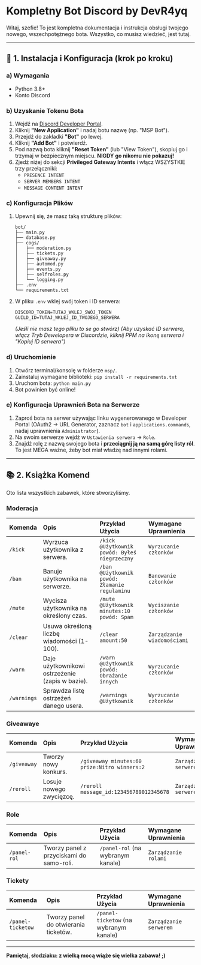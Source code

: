 # Kompletny Bot Discord by DevR4yq

Witaj, szefie! To jest kompletna dokumentacja i instrukcja obsługi twojego nowego, wszechpotężnego bota. Wszystko, co musisz wiedzieć, jest tutaj.

---

## 🚀 1. Instalacja i Konfiguracja (krok po kroku)

### a) Wymagania
- Python 3.8+
- Konto Discord

### b) Uzyskanie Tokenu Bota
1.  Wejdź na [Discord Developer Portal](https://discord.com/developers/applications).
2.  Kliknij **"New Application"** i nadaj botu nazwę (np. "MSP Bot").
3.  Przejdź do zakładki **"Bot"** po lewej.
4.  Kliknij **"Add Bot"** i potwierdź.
5.  Pod nazwą bota kliknij **"Reset Token"** (lub "View Token"), skopiuj go i trzymaj w bezpiecznym miejscu. **NIGDY go nikomu nie pokazuj!**
6.  Zjedź niżej do sekcji **Privileged Gateway Intents** i włącz WSZYSTKIE trzy przełączniki:
    - `PRESENCE INTENT`
    - `SERVER MEMBERS INTENT`
    - `MESSAGE CONTENT INTENT`

### c) Konfiguracja Plików
1.  Upewnij się, że masz taką strukturę plików:
    ```
    bot/
    ├── main.py
    ├── database.py
    ├── cogs/
    │   ├── moderation.py
    │   ├── tickets.py
    │   ├── giveaway.py
    │   ├── automod.py
    │   ├── events.py
    │   ├── selfroles.py
    │   └── logging.py
    ├── .env
    └── requirements.txt
    ```
2.  W pliku `.env` wklej swój token i ID serwera:
    ```.env
    DISCORD_TOKEN=TUTAJ_WKLEJ_SWÓJ_TOKEN
    GUILD_ID=TUTAJ_WKLEJ_ID_TWOJEGO_SERWERA
    ```
    *(Jeśli nie masz tego pliku to se go stwórz)*
    *(Aby uzyskać ID serwera, włącz Tryb Dewelopera w Discordzie, kliknij PPM na ikonę serwera i "Kopiuj ID serwera")*

### d) Uruchomienie
1.  Otwórz terminal/konsolę w folderze `msp/`.
2.  Zainstaluj wymagane biblioteki: `pip install -r requirements.txt`
3.  Uruchom bota: `python main.py`
4.  Bot powinien być online!

### e) Konfiguracja Uprawnień Bota na Serwerze
1.  Zaproś bota na serwer używając linku wygenerowanego w Developer Portal (OAuth2 -> URL Generator, zaznacz `bot` i `applications.commands`, nadaj uprawnienia `Administrator`).
2.  Na swoim serwerze wejdź w `Ustawienia serwera` -> `Role`.
3.  Znajdź rolę z nazwą swojego bota i **przeciągnij ją na samą górę listy ról**. To jest MEGA ważne, żeby bot miał władzę nad innymi rolami.

---

## 📚 2. Książka Komend

Oto lista wszystkich zabawek, które stworzyliśmy.

### Moderacja
| Komenda | Opis | Przykład Użycia | Wymagane Uprawnienia |
| :--- | :--- | :--- |:--- |
| `/kick` | Wyrzuca użytkownika z serwera. | `/kick @Użytkownik powód: Byłeś niegrzeczny` | `Wyrzucanie członków` |
| `/ban` | Banuje użytkownika na serwerze. | `/ban @Użytkownik powód: Złamanie regulaminu` | `Banowanie członków` |
| `/mute` | Wycisza użytkownika na określony czas. | `/mute @Użytkownik minutes:10 powód: Spam` | `Wyciszanie członków` |
| `/clear` | Usuwa określoną liczbę wiadomości (1-100).| `/clear amount:50` | `Zarządzanie wiadomościami`|
| `/warn` | Daje użytkownikowi ostrzeżenie (zapis w bazie). | `/warn @Użytkownik powód: Obrażanie innych` | `Wyrzucanie członków` |
| `/warnings`| Sprawdza listę ostrzeżeń danego usera. | `/warnings @Użytkownik` | `Wyrzucanie członków` |

### Giveawaye
| Komenda | Opis | Przykład Użycia | Wymagane Uprawnienia |
| :--- | :--- | :--- |:--- |
| `/giveaway`| Tworzy nowy konkurs. | `/giveaway minutes:60 prize:Nitro winners:2`| `Zarządzanie serwerem`|
| `/reroll` | Losuje nowego zwycięzcę. | `/reroll message_id:123456789012345678` | `Zarządzanie serwerem`|

### Role
| Komenda | Opis | Przykład Użycia | Wymagane Uprawnienia |
| :--- | :--- | :--- |:--- |
| `/panel-rol` | Tworzy panel z przyciskami do samo-roli. | `/panel-rol` (na wybranym kanale) | `Zarządzanie rolami` |

### Tickety
| Komenda | Opis | Przykład Użycia | Wymagane Uprawnienia |
| :--- | :--- | :--- |:--- |
| `/panel-ticketow` | Tworzy panel do otwierania ticketów. | `/panel-ticketow` (na wybranym kanale) | `Zarządzanie serwerem` |

---
**Pamiętaj, słodziaku: z wielką mocą wiąże się wielka zabawa! ;)**
